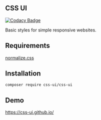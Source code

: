 ## CSS UI

[![Codacy Badge](https://api.codacy.com/project/badge/Grade/e15a66e2192b4a4f82a4f0f931fd89bc)](https://www.codacy.com/app/accgit/cssui?utm_source=github.com&utm_medium=referral&utm_content=css-ui/cssui&utm_campaign=badger)

Basic styles for simple responsive websites.

## Requirements

[normalize.css](https://github.com/necolas/normalize.css)

## Installation

```
composer require css-ui/css-ui
```

## Demo

https://css-ui.github.io/

